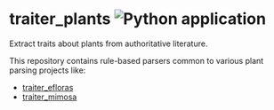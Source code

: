 # traiter_plants ![Python application](https://github.com/rafelafrance/traiter_plants/workflows/CI/badge.svg)
Extract traits about plants from authoritative literature.

This repository contains rule-based parsers common to various plant parsing projects like:
- [traiter_efloras](https://github.com/rafelafrance/traiter_efloras)
- [traiter_mimosa](https://github.com/rafelafrance/traiter_mimosa)
